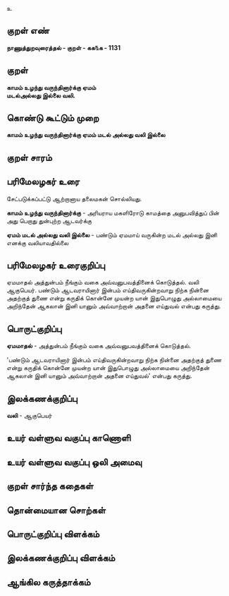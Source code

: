 உ

## குறள் எண் 

**நாணுத்துறவுரைத்தல் - குறள் - கக௩க - 1131**

## குறள் 

**காமம் உழந்து வருந்தினார்க்கு ஏமம்  
மடல்அல்லது இல்லை வலி.**

## கொண்டு கூட்டும் முறை

**காமம் உழந்து வருந்தினார்க்கு ஏமம் மடல் அல்லது வலி இல்லை**

## குறள் சாரம் 


## பரிமேலழகர் உரை

சேட்படுக்கப்பட்டு ஆற்றானாய தலைமகன் சொல்லியது.

**காமம் உழந்து வருந்தினார்க்கு** - அரியராய மகளிரோடு காமத்தை அனுபவித்துப் பின் அது பெறாது துன்புற்ற ஆடவர்க்கு

**ஏமம் மடல் அல்லது வலி இல்லை** - பண்டும் ஏமமாய் வருகின்ற மடல் அல்லது இனி எனக்கு வலியாவதில்லை

## பரிமேலழகர் உரைகுறிப்பு   

ஏமமாதல் அத்துன்பம் நீங்கும் வகை அவ்வனுபவத்தினைக் கொடுத்தல். வலி ஆகுபெயர். பண்டும் ஆடவராயினார் இன்பம் எய்திவருகின்றவாறு நிற்க நின்னை அதற்குத் துணை என்று கருதிக் கொன்னே முயன்ற யான் இதுபொழுது அல்லாமையை அறிந்தேன் ஆகலான் இனி யானும் அவ்வாற்றான் அதனை எய்துவல் என்பது கருத்து.

## பொருட்குறிப்பு 

**ஏமமாதல்** - அத்துன்பம் நீங்கும் வகை அவ்வனுபவத்தினைக் கொடுத்தல்.

'பண்டும் ஆடவராயினார் இன்பம் எய்திவருகின்றவாறு நிற்க நின்னை அதற்குத் துணை என்று கருதிக் கொன்னே முயன்ற யான் இதுபொழுது அல்லாமையை அறிந்தேன் ஆகலான் இனி யானும் அவ்வாற்றான் அதனை எய்துவல்' என்பது கருத்து.

## இலக்கணக்குறிப்பு  

**வலி** - ஆகுபெயர்

## உயர் வள்ளுவ வகுப்பு காணொளி


## உயர் வள்ளுவ வகுப்பு ஒலி அமைவு 

 
## குறள் சார்ந்த கதைகள் 


## தொன்மையான சொற்கள்


## பொருட்குறிப்பு விளக்கம்


## இலக்கணக்குறிப்பு விளக்கம்


## ஆங்கில கருத்தாக்கம் 


